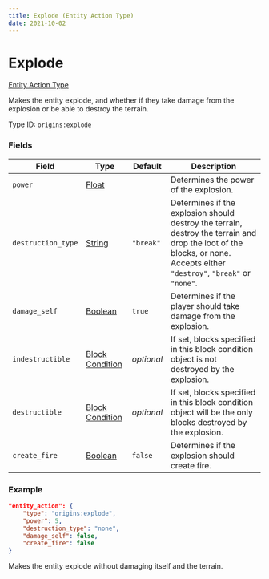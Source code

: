 ```yaml
---
title: Explode (Entity Action Type)
date: 2021-10-02
---
```


# Explode

[Entity Action Type](../entity_action_types.md)

Makes the entity explode, and whether if they take damage from the explosion or be able to destroy the terrain.

Type ID: `origins:explode`

### Fields

Field | Type | Default | Description
------|------|---------|-------------
`power` | [Float](../data_types/float.md) | | Determines the power of the explosion.
`destruction_type` | [String](../data_types/string.md) | `"break"` | Determines if the explosion should destroy the terrain, destroy the terrain and drop the loot of the blocks, or none. Accepts either `"destroy"`, `"break"` or `"none"`.
`damage_self` | [Boolean](../data_types/boolean.md) | `true` | Determines if the player should take damage from the explosion.
`indestructible` | [Block Condition](../block_conditions.md) | _optional_ | If set, blocks specified in this block condition object is not destroyed by the explosion.
`destructible` | [Block Condition](../block_conditions.md) | _optional_ | If set, blocks specified in this block condition object will be the only blocks destroyed by the explosion.
`create_fire` | [Boolean](../data_types/boolean.md) | `false` | Determines if the explosion should create fire.

### Example
```json
"entity_action": {
    "type": "origins:explode",
    "power": 5,
    "destruction_type": "none",
    "damage_self": false,
    "create_fire": false
}
```
Makes the entity explode without damaging itself and the terrain.